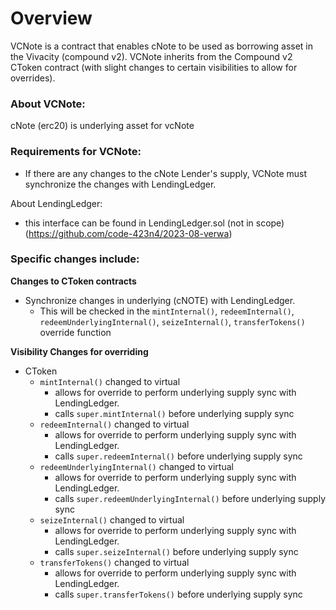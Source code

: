 # Overview

VCNote is a contract that enables cNote to be used as borrowing asset in the Vivacity (compound v2). VCNote inherits from the Compound v2 CToken contract (with slight changes to certain visibilities to allow for overrides).

### About VCNote:

cNote (erc20) is underlying asset for vcNote

### Requirements for VCNote:

- If there are any changes to the cNote Lender's supply, VCNote must synchronize the changes with LendingLedger.

About LendingLedger:

- this interface can be found in LendingLedger.sol (not in scope) (https://github.com/code-423n4/2023-08-verwa)

### Specific changes include:

**Changes to CToken contracts**

- Synchronize changes in underlying (cNOTE) with LendingLedger.
  - This will be checked in the `mintInternal()`, `redeemInternal()`, `redeemUnderlyingInternal()`, `seizeInternal()`, `transferTokens()` override function

**Visibility Changes for overriding**

- CToken
  - `mintInternal()` changed to virtual
    - allows for override to perform underlying supply sync with LendingLedger.
    - calls `super.mintInternal()` before underlying supply sync
  - `redeemInternal()` changed to virtual
    - allows for override to perform underlying supply sync with LendingLedger.
    - calls `super.redeemInternal()` before underlying supply sync
  - `redeemUnderlyingInternal()` changed to virtual
    - allows for override to perform underlying supply sync with LendingLedger.
    - calls `super.redeemUnderlyingInternal()` before underlying supply sync
  - `seizeInternal()` changed to virtual
    - allows for override to perform underlying supply sync with LendingLedger.
    - calls `super.seizeInternal()` before underlying supply sync
  - `transferTokens()` changed to virtual
    - allows for override to perform underlying supply sync with LendingLedger.
    - calls `super.transferTokens()` before underlying supply sync

